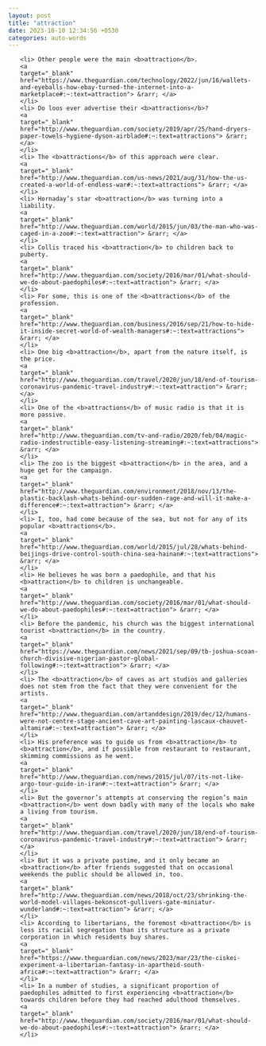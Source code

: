 ```yaml
---
layout: post
title: "attraction"
date: 2023-10-10 12:34:56 +0530
categories: auto-words
---
```

<ol>

    <li> Other people were the main <b>attraction</b>.
    <a 
    target="_blank" 
    href="https://www.theguardian.com/technology/2022/jun/16/wallets-and-eyeballs-how-ebay-turned-the-internet-into-a-marketplace#:~:text=attraction"> &rarr; </a>
    </li>
    <li> Do loos ever advertise their <b>attractions</b>?
    <a 
    target="_blank" 
    href="http://www.theguardian.com/society/2019/apr/25/hand-dryers-paper-towels-hygiene-dyson-airblade#:~:text=attractions"> &rarr; </a>
    </li>
    <li> The <b>attractions</b> of this approach were clear.
    <a 
    target="_blank" 
    href="http://www.theguardian.com/us-news/2021/aug/31/how-the-us-created-a-world-of-endless-war#:~:text=attractions"> &rarr; </a>
    </li>
    <li> Hornaday’s star <b>attraction</b> was turning into a liability.
    <a 
    target="_blank" 
    href="http://www.theguardian.com/world/2015/jun/03/the-man-who-was-caged-in-a-zoo#:~:text=attraction"> &rarr; </a>
    </li>
    <li> Collis traced his <b>attraction</b> to children back to puberty.
    <a 
    target="_blank" 
    href="http://www.theguardian.com/society/2016/mar/01/what-should-we-do-about-paedophiles#:~:text=attraction"> &rarr; </a>
    </li>
    <li> For some, this is one of the <b>attractions</b> of the profession.
    <a 
    target="_blank" 
    href="http://www.theguardian.com/business/2016/sep/21/how-to-hide-it-inside-secret-world-of-wealth-managers#:~:text=attractions"> &rarr; </a>
    </li>
    <li> One big <b>attraction</b>, apart from the nature itself, is the price.
    <a 
    target="_blank" 
    href="http://www.theguardian.com/travel/2020/jun/18/end-of-tourism-coronavirus-pandemic-travel-industry#:~:text=attraction"> &rarr; </a>
    </li>
    <li> One of the <b>attractions</b> of music radio is that it is more passive.
    <a 
    target="_blank" 
    href="http://www.theguardian.com/tv-and-radio/2020/feb/04/magic-radio-indestructible-easy-listening-streaming#:~:text=attractions"> &rarr; </a>
    </li>
    <li> The zoo is the biggest <b>attraction</b> in the area, and a huge get for the campaign.
    <a 
    target="_blank" 
    href="http://www.theguardian.com/environment/2018/nov/13/the-plastic-backlash-whats-behind-our-sudden-rage-and-will-it-make-a-difference#:~:text=attraction"> &rarr; </a>
    </li>
    <li> I, too, had come because of the sea, but not for any of its popular <b>attractions</b>.
    <a 
    target="_blank" 
    href="http://www.theguardian.com/world/2015/jul/28/whats-behind-beijings-drive-control-south-china-sea-hainan#:~:text=attractions"> &rarr; </a>
    </li>
    <li> He believes he was born a paedophile, and that his <b>attraction</b> to children is unchangeable.
    <a 
    target="_blank" 
    href="http://www.theguardian.com/society/2016/mar/01/what-should-we-do-about-paedophiles#:~:text=attraction"> &rarr; </a>
    </li>
    <li> Before the pandemic, his church was the biggest international tourist <b>attraction</b> in the country.
    <a 
    target="_blank" 
    href="https://www.theguardian.com/news/2021/sep/09/tb-joshua-scoan-church-divisive-nigerian-pastor-global-following#:~:text=attraction"> &rarr; </a>
    </li>
    <li> The <b>attraction</b> of caves as art studios and galleries does not stem from the fact that they were convenient for the artists.
    <a 
    target="_blank" 
    href="http://www.theguardian.com/artanddesign/2019/dec/12/humans-were-not-centre-stage-ancient-cave-art-painting-lascaux-chauvet-altamira#:~:text=attraction"> &rarr; </a>
    </li>
    <li> His preference was to guide us from <b>attraction</b> to <b>attraction</b>, and if possible from restaurant to restaurant, skimming commissions as he went.
    <a 
    target="_blank" 
    href="http://www.theguardian.com/news/2015/jul/07/its-not-like-argo-tour-guide-in-iran#:~:text=attraction"> &rarr; </a>
    </li>
    <li> But the governor’s attempts at conserving the region’s main <b>attraction</b> went down badly with many of the locals who make a living from tourism.
    <a 
    target="_blank" 
    href="http://www.theguardian.com/travel/2020/jun/18/end-of-tourism-coronavirus-pandemic-travel-industry#:~:text=attraction"> &rarr; </a>
    </li>
    <li> But it was a private pastime, and it only became an <b>attraction</b> after friends suggested that on occasional weekends the public should be allowed in, too.
    <a 
    target="_blank" 
    href="http://www.theguardian.com/news/2018/oct/23/shrinking-the-world-model-villages-bekonscot-gullivers-gate-miniatur-wunderland#:~:text=attraction"> &rarr; </a>
    </li>
    <li> According to libertarians, the foremost <b>attraction</b> is less its racial segregation than its structure as a private corporation in which residents buy shares.
    <a 
    target="_blank" 
    href="https://www.theguardian.com/news/2023/mar/23/the-ciskei-experiment-a-libertarian-fantasy-in-apartheid-south-africa#:~:text=attraction"> &rarr; </a>
    </li>
    <li> In a number of studies, a significant proportion of paedophiles admitted to first experiencing <b>attraction</b> towards children before they had reached adulthood themselves.
    <a 
    target="_blank" 
    href="http://www.theguardian.com/society/2016/mar/01/what-should-we-do-about-paedophiles#:~:text=attraction"> &rarr; </a>
    </li>